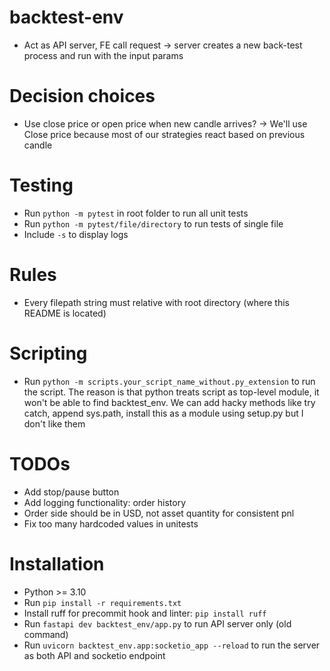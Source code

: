 # backtest-env
- Act as API server, FE call request -> server creates a new back-test process and run with the input params

# Decision choices
- Use close price or open price when new candle arrives?
  -> We'll use Close price because most of our strategies react based on previous candle

# Testing
- Run `python -m pytest` in root folder to run all unit tests
- Run `python -m pytest/file/directory` to run tests of single file
- Include `-s` to display logs

# Rules
- Every filepath string must relative with root directory (where this README is located)

# Scripting
- Run `python -m scripts.your_script_name_without.py_extension` to run the script.
The reason is that python treats script as top-level module, it won't be able to find backtest_env.
We can add hacky methods like try catch, append sys.path, install this as a module using setup.py but I don't like them

# TODOs
- Add stop/pause button
- Add logging functionality: order history
- Order side should be in USD, not asset quantity for consistent pnl
- Fix too many hardcoded values in unitests

# Installation
- Python >= 3.10
- Run `pip install -r requirements.txt`
- Install ruff for precommit hook and linter: `pip install ruff`
- Run `fastapi dev backtest_env/app.py` to run API server only (old command)
- Run `uvicorn backtest_env.app:socketio_app --reload` to run the server as both API and socketio endpoint
